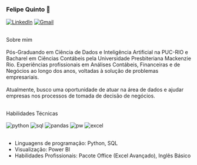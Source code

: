 ### Felipe Quinto 👋
[![LinkedIn](https://img.shields.io/badge/LinkedIn-0077B5?style=for-the-badge&logo=linkedin&logoColor=white)](https://www.linkedin.com/in/felipe-quinto-468287189)
[![Gmail](https://img.shields.io/badge/Gmail-D14836?style=for-the-badge&logo=gmail&logoColor=white)](felipe.rquinto@gmail.com)

<div style="display: inline_blocks"><br/>
Sobre mim
</div><br/>
Pós-Graduando em Ciência de Dados e Inteligência Artificial na PUC-RIO e Bacharel em Ciências Contábeis pela Universidade Presbiteriana Mackenzie Rio. Experiências profissionais em Análises Contábeis, Financeiras e de Negócios ao longo dos anos, voltadas à solução de problemas empresariais.
<div style="display: inline_blocks"><br/>
Atualmente, busco uma oportunidade de atuar na área de dados e ajudar empresas nos processos de tomada de decisão de negócios.
</div><br/>
 
Habilidades Técnicas
<div style="display: inline_blocks">
  <img align="center" alt="python" src="https://img.shields.io/badge/Python-FFD43B?style=for-the-badge&logo=python&logoColor=blue" />
  <img align="center" alt="sql" src="https://img.shields.io/badge/Microsoft%20SQL%20Server-CC2927?style=for-the-badge&logo=microsoft%20sql%20server&logoColor=white" />
  <img align="center" alt="pandas" src="https://img.shields.io/badge/Pandas-2C2D72?style=for-the-badge&logo=pandas&logoColor=white" />
  <img align="center" alt="pw" src="https://img.shields.io/badge/PowerBI-F2C811?style=for-the-badge&logo=Power%20BI&logoColor=white" />
  <img align="center" alt="excel" src="https://img.shields.io/badge/Microsoft_Excel-217346?style=for-the-badge&logo=microsoft-excel&logoColor=white" />
</div><br/>
 
- Linguagens de programação: Python, SQL
- Visualização: Power BI
- Habilidades Profissionais: Pacote Office (Excel Avançado), Inglês Básico





